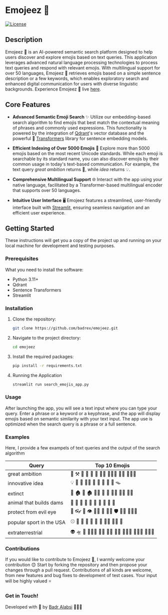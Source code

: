 # Emojeez 💎

[![License](https://img.shields.io/badge/license-MIT-blue.svg)](LICENSE)


## Description

Emojeez 💎 is an AI-powered semantic search platform designed to help users discover and explore emojis based on text queries. This application leverages advanced natural language processing technologies to process text queries and respond with relevant emojis. With multilingual support for over 50 languages, Emojeez 💎 retrieves emojis based on a simple sentence description or a few keywords, which enables exploratory search and enhanced digital communication for users with diverse linguistic backgrounds. Experience Emojeez 💎 live [here](https://emojeez.streamlit.app/).


## Core Features

 - **Advanced Semantic Emoji Search** ✨ Utilize our embedding-based search algorithm to find emojis that best match the contextual meaning of phrases and commonly used expressions. This functionality is powered by the integration of [Qdrant](https://qdrant.tech/)'s vector database and the powerful 🤗 [Transformers](https://huggingface.co/docs/transformers/en/index) library for sentence embedding models.

- **Efficient Indexing of Over 5000 Emojis** 📑  Explore more than 5000 emojis based on the most recent Unicode standards. While each emoji is searchable by its standard name, you can also discover emojis by their common usage in today's text-based communication. For example, the text query *great ambition* returns 🚀, while *idea* returns 💡.

- **Comprehensive Multilingual Support** 🌐 Interact with the app using your native language, facilitated by a Transformer-based multilingual encoder that supports over 50 languages.

- **Intuitive User Interface** 🖥️ Emojeez features a streamlined, user-friendly interface built with [Streamlit](https://streamlit.io/), ensuring seamless navigation and an efficient user experience.


## Getting Started

These instructions will get you a copy of the project up and running on your local machine for development and testing purposes.

### Prerequisites

What you need to install the software:

- Python 3.11+
- Qdrant
- Sentence Transformers
- Streamlit


### Installation

1. Clone the repository:
   ```bash
   git clone https://github.com/badrex/emojeez.git

2. Navigate to the project directory:

    ```bash
    cd emojeez

3. Install the required packages:

    ```bash
    pip install -r requirements.txt

4. Running the Application

    ```bash
    streamlit run search_emojis_app.py

### Usage

After launching the app, you will see a text input where you can type your query. Enter a phrase or a keyword or a keyphrase, and the app will display emojis based on semantic similarity with your text input. The app use is optimized when the search query is a phrase or a full sentence.


### Examples 

Here, I provide a few exampels of text queries and the output of the search algorithm


<font size="3">

| Query | Top 10 Emojis |
|----------|----------|
| great ambition  | 🚀 ⚒ 💯 💸 🎯 🧗 🧗‍♂ 🧗🏽‍♂ 🏃‍♀️ 🧗🏾‍♂️  |
| innovative idea  | 💡 🥚 🧰 🧑‍💻 🚀 🧩 🛞 🌱 💭 🪤  |
| extinct  | 🦣 🏚️ 🦖 🏚 🧟‍♀ 🦤 🦕 🧟‍♀️ 🧟‍♂ 🧟‍♂️ |
| animal that builds dams | 🦫 🐃 🐏 🐐 🦬 🦦 🐂 🦛 🐺 🦙 |
| protect from evil eye | 🧿 👓 🥽 👁 🦹🏻 👀 🦹🏿 🛡️ 🦹🏼 🦹🏻‍♂ |
| popular sport in the USA | ⚾ 🏐 🏀 🏈 🥍 🏓 🏑 🤾‍♂ 🤾‍♂️ 🎾 |
| extraterrestrial | 👽 🛸 👾 👩🏼‍🚀 👩‍🚀 🧑‍🚀 👨‍🚀 👩🏽‍🚀 🧑🏻‍🚀 👩🏾‍🚀 |

</font>




### Contributions

If you would like to contribute to Emojeez 💎, I warmly welcome your contribution 😊 Start by forking the repository and then propose your changes through a pull request. Contributions of all kinds are welcome, from new features and bug fixes to development of test cases. Your input will be highly valued ⭐


### Get in Touch! 
Developed with 💚 by [Badr Alabsi](https://github.com/badrex) 👨🏻‍💻